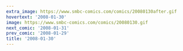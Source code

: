 ```yaml
---
extra_image: https://www.smbc-comics.com/comics/20080130after.gif
hovertext: '2008-01-30'
image: https://www.smbc-comics.com/comics/20080130.gif
next_comic: '2008-01-31'
prev_comic: '2008-01-29'
title: '2008-01-30'
---
```


